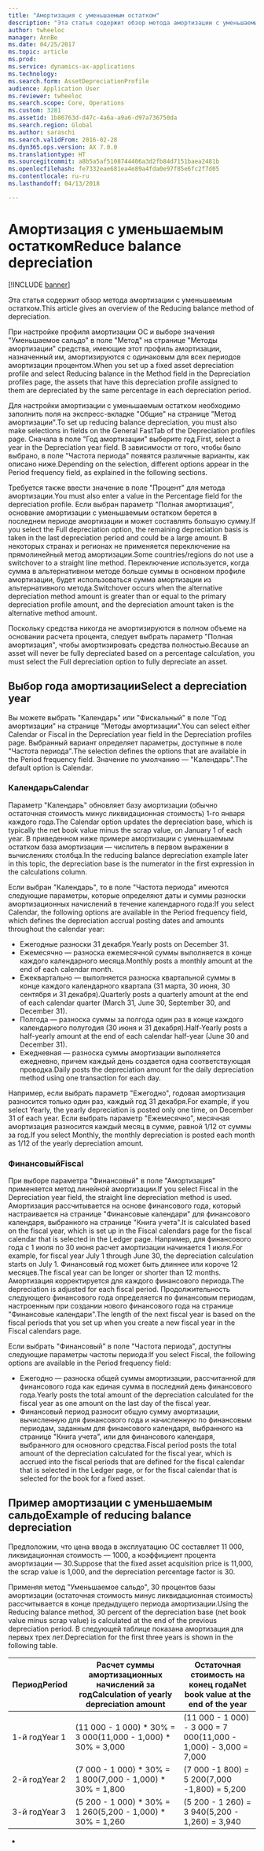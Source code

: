 ```yaml
---
title: "Амортизация с уменьшаемым остатком"
description: "Эта статья содержит обзор метода амортизации с уменьшаемым остатком."
author: twheeloc
manager: AnnBe
ms.date: 04/25/2017
ms.topic: article
ms.prod: 
ms.service: dynamics-ax-applications
ms.technology: 
ms.search.form: AssetDepreciationProfile
audience: Application User
ms.reviewer: twheeloc
ms.search.scope: Core, Operations
ms.custom: 3281
ms.assetid: 1b86763d-d47c-4a6a-a9a6-d97a736750da
ms.search.region: Global
ms.author: saraschi
ms.search.validFrom: 2016-02-28
ms.dyn365.ops.version: AX 7.0.0
ms.translationtype: HT
ms.sourcegitcommit: a8b5a5af5108744406a3d2fb84d7151baea2481b
ms.openlocfilehash: fe7332eae681ea4e89a4fda0e97f85e6fc2f7d05
ms.contentlocale: ru-ru
ms.lasthandoff: 04/13/2018

---
```


# <a name="reduce-balance-depreciation"></a><span data-ttu-id="d0a5a-103">Амортизация с уменьшаемым остатком</span><span class="sxs-lookup"><span data-stu-id="d0a5a-103">Reduce balance depreciation</span></span>

[!INCLUDE [banner](../includes/banner.md)]

<span data-ttu-id="d0a5a-104">Эта статья содержит обзор метода амортизации с уменьшаемым остатком.</span><span class="sxs-lookup"><span data-stu-id="d0a5a-104">This article gives an overview of the Reducing balance method of depreciation.</span></span>

<span data-ttu-id="d0a5a-105">При настройке профиля амортизации ОС и выборе значения "Уменьшаемое сальдо" в поле "Метод" на странице "Методы амортизации" средства, имеющие этот профиль амортизации, назначенный им, амортизируются с одинаковым для всех периодов амортизации процентом.</span><span class="sxs-lookup"><span data-stu-id="d0a5a-105">When you set up a fixed asset depreciation profile and select Reducing balance in the Method field in the Depreciation profiles page, the assets that have this depreciation profile assigned to them are depreciated by the same percentage in each depreciation period.</span></span>

<span data-ttu-id="d0a5a-106">Для настройки амортизации с уменьшаемым остатком необходимо заполнить поля на экспресс-вкладке "Общие" на странице "Метод амортизации".</span><span class="sxs-lookup"><span data-stu-id="d0a5a-106">To set up reducing balance depreciation, you must also make selections in fields on the General FastTab of the Depreciation profiles page.</span></span> <span data-ttu-id="d0a5a-107">Сначала в поле "Год амортизации" выберите год.</span><span class="sxs-lookup"><span data-stu-id="d0a5a-107">First, select a year in the Depreciation year field.</span></span> <span data-ttu-id="d0a5a-108">В зависимости от того, чтобы было выбрано, в поле "Частота периода" появятся различные варианты, как описано ниже.</span><span class="sxs-lookup"><span data-stu-id="d0a5a-108">Depending on the selection, different options appear in the Period frequency field, as explained in the following sections.</span></span> 

<span data-ttu-id="d0a5a-109">Требуется также ввести значение в поле "Процент" для метода амортизации.</span><span class="sxs-lookup"><span data-stu-id="d0a5a-109">You must also enter a value in the Percentage field for the depreciation profile.</span></span> <span data-ttu-id="d0a5a-110">Если выбран параметр "Полная амортизация", основание амортизации с уменьшаемым остатком берется в последнем периоде амортизации и может составлять большую сумму.</span><span class="sxs-lookup"><span data-stu-id="d0a5a-110">If you select the Full depreciation option, the remaining depreciation basis is taken in the last depreciation period and could be a large amount.</span></span> <span data-ttu-id="d0a5a-111">В некоторых странах и регионах не применяется переключение на прямолинейный метод амортизации.</span><span class="sxs-lookup"><span data-stu-id="d0a5a-111">Some countries/regions do not use a switchover to a straight line method.</span></span> <span data-ttu-id="d0a5a-112">Переключение используется, когда сумма в альтернативном методе больше суммы в основном профиле амортизации, будет использоваться сумма амортизации из альтернативного метода.</span><span class="sxs-lookup"><span data-stu-id="d0a5a-112">Switchover occurs when the alternative depreciation method amount is greater than or equal to the primary depreciation profile amount, and the depreciation amount taken is the alternative method amount.</span></span> 

<span data-ttu-id="d0a5a-113">Поскольку средства никогда не амортизируются в полном объеме на основании расчета процента, следует выбрать параметр "Полная амортизация", чтобы амортизировать средства полностью.</span><span class="sxs-lookup"><span data-stu-id="d0a5a-113">Because an asset will never be fully depreciated based on a percentage calculation, you must select the Full depreciation option to fully depreciate an asset.</span></span>

## <a name="select-a-depreciation-year"></a><span data-ttu-id="d0a5a-114">Выбор года амортизации</span><span class="sxs-lookup"><span data-stu-id="d0a5a-114">Select a depreciation year</span></span>
<span data-ttu-id="d0a5a-115">Вы можете выбрать "Календарь" или "Фискальный" в поле "Год амортизации" на странице "Методы амортизации".</span><span class="sxs-lookup"><span data-stu-id="d0a5a-115">You can select either Calendar or Fiscal in the Depreciation year field in the Depreciation profiles page.</span></span> <span data-ttu-id="d0a5a-116">Выбранный вариант определяет параметры, доступные в поле "Частота периода".</span><span class="sxs-lookup"><span data-stu-id="d0a5a-116">The selection defines the options that are available in the Period frequency field.</span></span> <span data-ttu-id="d0a5a-117">Значение по умолчанию — "Календарь".</span><span class="sxs-lookup"><span data-stu-id="d0a5a-117">The default option is Calendar.</span></span>

### <a name="calendar"></a><span data-ttu-id="d0a5a-118">Календарь</span><span class="sxs-lookup"><span data-stu-id="d0a5a-118">Calendar</span></span>

<span data-ttu-id="d0a5a-119">Параметр "Календарь" обновляет базу амортизации (обычно остаточная стоимость минус ликвидационная стоимость) 1-го января каждого года.</span><span class="sxs-lookup"><span data-stu-id="d0a5a-119">The Calendar option updates the depreciation base, which is typically the net book value minus the scrap value, on January 1 of each year.</span></span> <span data-ttu-id="d0a5a-120">В приведенном ниже примере амортизации с уменьшаемым остатком база амортизации — числитель в первом выражении в вычислениях столбца.</span><span class="sxs-lookup"><span data-stu-id="d0a5a-120">In the reducing balance depreciation example later in this topic, the depreciation base is the numerator in the first expression in the calculations column.</span></span> 

<span data-ttu-id="d0a5a-121">Если выбран "Календарь", то в поле "Частота периода" имеются следующие параметры, которые определяют даты и суммы разноски амортизационных начислений в течение календарного года:</span><span class="sxs-lookup"><span data-stu-id="d0a5a-121">If you select Calendar, the following options are available in the Period frequency field, which defines the depreciation accrual posting dates and amounts throughout the calendar year:</span></span>

-   <span data-ttu-id="d0a5a-122">Ежегодные разноски 31 декабря.</span><span class="sxs-lookup"><span data-stu-id="d0a5a-122">Yearly posts on December 31.</span></span>
-   <span data-ttu-id="d0a5a-123">Ежемесячно — разноска ежемесячной суммы выполняется в конце каждого календарного месяца.</span><span class="sxs-lookup"><span data-stu-id="d0a5a-123">Monthly posts a monthly amount at the end of each calendar month.</span></span>
-   <span data-ttu-id="d0a5a-124">Ежеквартально — выполняется разноска квартальной суммы в конце каждого календарного квартала (31 марта, 30 июня, 30 сентября и 31 декабря).</span><span class="sxs-lookup"><span data-stu-id="d0a5a-124">Quarterly posts a quarterly amount at the end of each calendar quarter (March 31, June 30, September 30, and December 31).</span></span>
-   <span data-ttu-id="d0a5a-125">Полгода — разноска суммы за полгода один раз в конце каждого календарного полугодия (30 июня и 31 декабря).</span><span class="sxs-lookup"><span data-stu-id="d0a5a-125">Half-Yearly posts a half-yearly amount at the end of each calendar half-year (June 30 and December 31).</span></span>
-   <span data-ttu-id="d0a5a-126">Ежедневная — разноска суммы амортизации выполняется ежедневно, причем каждый день создается одна соответствующая проводка.</span><span class="sxs-lookup"><span data-stu-id="d0a5a-126">Daily posts the depreciation amount for the daily depreciation method using one transaction for each day.</span></span>

<span data-ttu-id="d0a5a-127">Например, если выбрать параметр "Ежегодно", годовая амортизация разносится только один раз, каждый год 31 декабря.</span><span class="sxs-lookup"><span data-stu-id="d0a5a-127">For example, if you select Yearly, the yearly depreciation is posted only one time, on December 31 of each year.</span></span> <span data-ttu-id="d0a5a-128">Если выбрать параметр "Ежемесячно", месячная амортизация разносится каждый месяц в сумме, равной 1/12 от суммы за год.</span><span class="sxs-lookup"><span data-stu-id="d0a5a-128">If you select Monthly, the monthly depreciation is posted each month as 1/12 of the yearly depreciation amount.</span></span>

### <a name="fiscal"></a><span data-ttu-id="d0a5a-129">Финансовый</span><span class="sxs-lookup"><span data-stu-id="d0a5a-129">Fiscal</span></span>

<span data-ttu-id="d0a5a-130">При выборе параметра "Финансовый" в поле "Амортизация" применяется метод линейной амортизации.</span><span class="sxs-lookup"><span data-stu-id="d0a5a-130">If you select Fiscal in the Depreciation year field, the straight line depreciation method is used.</span></span> <span data-ttu-id="d0a5a-131">Амортизация рассчитывается на основе финансового года, который настраивается на странице "Финансовые календари" для финансового календаря, выбранного на странице "Книга учета".</span><span class="sxs-lookup"><span data-stu-id="d0a5a-131">It is calculated based on the fiscal year, which is set up in the Fiscal calendars page for the fiscal calendar that is selected in the Ledger page.</span></span> <span data-ttu-id="d0a5a-132">Например, для финансового года с 1 июля по 30 июня расчет амортизации начинается 1 июля.</span><span class="sxs-lookup"><span data-stu-id="d0a5a-132">For example, for fiscal year July 1 through June 30, the depreciation calculation starts on July 1.</span></span> <span data-ttu-id="d0a5a-133">Финансовый год может быть длиннее или короче 12 месяцев.</span><span class="sxs-lookup"><span data-stu-id="d0a5a-133">The fiscal year can be longer or shorter than 12 months.</span></span> <span data-ttu-id="d0a5a-134">Амортизация корректируется для каждого финансового периода.</span><span class="sxs-lookup"><span data-stu-id="d0a5a-134">The depreciation is adjusted for each fiscal period.</span></span> <span data-ttu-id="d0a5a-135">Продолжительность следующего финансового года определяется по финансовым периодам, настроенным при создании нового финансового года на странице "Финансовые календари".</span><span class="sxs-lookup"><span data-stu-id="d0a5a-135">The length of the next fiscal year is based on the fiscal periods that you set up when you create a new fiscal year in the Fiscal calendars page.</span></span>


<span data-ttu-id="d0a5a-136">Если выбрать "Финансовый" в поле "Частота периода", доступны следующие параметры частоты периода:</span><span class="sxs-lookup"><span data-stu-id="d0a5a-136">If you select Fiscal, the following options are available in the Period frequency field:</span></span>

-   <span data-ttu-id="d0a5a-137">Ежегодно — разноска общей суммы амортизации, рассчитанной для финансового года как единая сумма в последний день финансового года.</span><span class="sxs-lookup"><span data-stu-id="d0a5a-137">Yearly posts the total amount of the depreciation calculated for the fiscal year as one amount on the last day of the fiscal year.</span></span>
-   <span data-ttu-id="d0a5a-138">Финансовый период разносит общую сумму амортизации, вычисленную для финансового года и начисленную по финансовым периодам, заданным для финансового календаря, выбранного на странице "Книга учета", или для финансового календаря, выбранного для основного средства.</span><span class="sxs-lookup"><span data-stu-id="d0a5a-138">Fiscal period posts the total amount of the depreciation calculated for the fiscal year, which is accrued into the fiscal periods that are defined for the fiscal calendar that is selected in the Ledger page, or for the fiscal calendar that is selected for the book for a fixed asset.</span></span>

## <a name="example-of-reducing-balance-depreciation"></a><span data-ttu-id="d0a5a-139">Пример амортизации с уменьшаемым сальдо</span><span class="sxs-lookup"><span data-stu-id="d0a5a-139">Example of reducing balance depreciation</span></span>

<span data-ttu-id="d0a5a-140">Предположим, что цена ввода в эксплуатацию ОС составляет 11 000, ликвидационная стоимость — 1000, а коэффициент процента амортизации — 30.</span><span class="sxs-lookup"><span data-stu-id="d0a5a-140">Suppose that the fixed asset acquisition price is 11,000, the scrap value is 1,000, and the depreciation percentage factor is 30.</span></span> 

<span data-ttu-id="d0a5a-141">Применяя метод "Уменьшаемое сальдо", 30 процентов базы амортизации (остаточная стоимость минус ликвидационная стоимость) рассчитывается в конце предыдущего периода амортизации.</span><span class="sxs-lookup"><span data-stu-id="d0a5a-141">Using the Reducing balance method, 30 percent of the depreciation base (net book value minus scrap value) is calculated at the end of the previous depreciation period.</span></span> <span data-ttu-id="d0a5a-142">В следующей таблице показана амортизация для первых трех лет.</span><span class="sxs-lookup"><span data-stu-id="d0a5a-142">Depreciation for the first three years is shown in the following table.</span></span>

| <span data-ttu-id="d0a5a-143">Период</span><span class="sxs-lookup"><span data-stu-id="d0a5a-143">Period</span></span> | <span data-ttu-id="d0a5a-144">Расчет суммы амортизационных начислений за год</span><span class="sxs-lookup"><span data-stu-id="d0a5a-144">Calculation of yearly depreciation amount</span></span> | <span data-ttu-id="d0a5a-145">Остаточная стоимость на конец года</span><span class="sxs-lookup"><span data-stu-id="d0a5a-145">Net book value at the end of the year</span></span> |
|--------|-------------------------------------------|---------------------------------------|
| <span data-ttu-id="d0a5a-146">1-й год</span><span class="sxs-lookup"><span data-stu-id="d0a5a-146">Year 1</span></span> | <span data-ttu-id="d0a5a-147">(11 000 - 1 000) \* 30% = 3 000</span><span class="sxs-lookup"><span data-stu-id="d0a5a-147">(11,000 - 1,000) \* 30% = 3,000</span></span>           | <span data-ttu-id="d0a5a-148">(11 000 - 1 000) - 3 000 = 7 000</span><span class="sxs-lookup"><span data-stu-id="d0a5a-148">(11,000 - 1,000) - 3,000 = 7,000</span></span>      |
| <span data-ttu-id="d0a5a-149">2-й год</span><span class="sxs-lookup"><span data-stu-id="d0a5a-149">Year 2</span></span> | <span data-ttu-id="d0a5a-150">(7 000 - 1 000) \* 30% = 1 800</span><span class="sxs-lookup"><span data-stu-id="d0a5a-150">(7,000 - 1,000) \* 30% = 1,800</span></span>            | <span data-ttu-id="d0a5a-151">(7 000 -1 800) = 5 200</span><span class="sxs-lookup"><span data-stu-id="d0a5a-151">(7,000 -1,800) = 5,200</span></span>                |
| <span data-ttu-id="d0a5a-152">3-й год</span><span class="sxs-lookup"><span data-stu-id="d0a5a-152">Year 3</span></span> | <span data-ttu-id="d0a5a-153">(5 200 - 1 000) \* 30% = 1 260</span><span class="sxs-lookup"><span data-stu-id="d0a5a-153">(5,200 - 1,000) \* 30% = 1,260</span></span>            | <span data-ttu-id="d0a5a-154">(5 200 - 1 260) = 3 940</span><span class="sxs-lookup"><span data-stu-id="d0a5a-154">(5,200 - 1,260) = 3,940</span></span>               |


-






